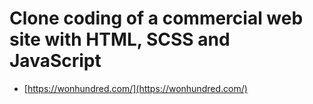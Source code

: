 # Clone coding of a commercial web site with HTML, SCSS and JavaScript

- [https://wonhundred.com/](https://wonhundred.com/)
